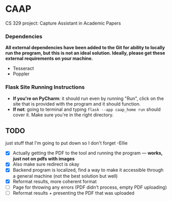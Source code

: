 # CAAP
CS 329 project: Capture Assistant in Academic Papers

### Dependencies
**All external dependencies have been added to the Git for ability to locally run the program, but this is not an ideal solution. Ideally, please get these external requirements on your machine.**
- Tesseract
- Poppler


### Flask Site Running Instructions
- **If you're on PyCharm**: it should run even by running "Run", click on the site that is provided with the program and it should function.
- **If not**: going to terminal and typing `flask --app caap_home run` should cover it. Make sure you're in the right directory.


## TODO
just stuff that I'm going to put down so I don't forget -Ellie

- [x] Actually getting the PDF to the tool and running the program — **works, just not on pdfs with images** 
- [x] Also make sure redirect is okay
- [x] Backend program is localized, find a way to make it accessible through a general machine (not the best solution but well)
- [x] Reformat results, more coherent format
- [ ] Page for throwing any errors (PDF didn't process, empty PDF uploading)
- [ ] Reformat results + presenting the PDF that was uploaded